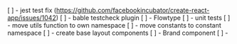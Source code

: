 [ ] - jest test fix (https://github.com/facebookincubator/create-react-app/issues/1042)
[ ] - bable testcheck plugin
[ ] - Flowtype
[ ] - unit tests
[ ] - move utils function to own namespace
[ ] - move constants to constant namespace
[ ] - create base layout components
    [ ] - Brand component
    [ ] - 